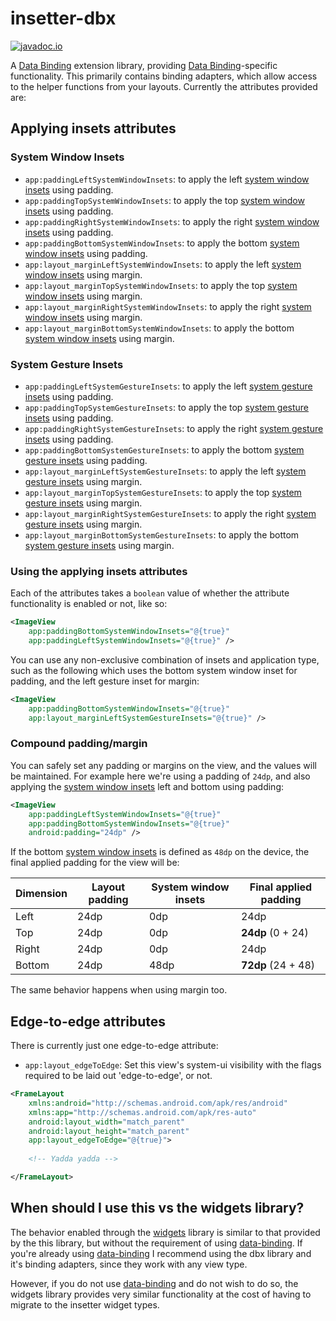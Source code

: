 # insetter-dbx

[![javadoc.io](https://javadoc.io/badge2/dev.chrisbanes/insetter-dbx/javadoc.io.svg)](https://javadoc.io/doc/dev.chrisbanes/insetter-dbx)

A [Data Binding][databinding] extension library, providing [Data Binding][databinding]-specific functionality.
This primarily contains binding adapters, which allow access to the helper functions from your layouts.
Currently the attributes provided are:

## Applying insets attributes

### System Window Insets

 * `app:paddingLeftSystemWindowInsets`: to apply the left [system window insets][swi] using padding.
 * `app:paddingTopSystemWindowInsets`: to apply the top [system window insets][swi] using padding.
 * `app:paddingRightSystemWindowInsets`: to apply the right [system window insets][swi] using padding.
 * `app:paddingBottomSystemWindowInsets`: to apply the bottom [system window insets][swi] using padding.
 * `app:layout_marginLeftSystemWindowInsets`: to apply the left [system window insets][swi] using margin.
 * `app:layout_marginTopSystemWindowInsets`: to apply the top [system window insets][swi] using margin.
 * `app:layout_marginRightSystemWindowInsets`: to apply the right [system window insets][swi] using margin.
 * `app:layout_marginBottomSystemWindowInsets`: to apply the bottom [system window insets][swi] using margin.

### System Gesture Insets

 * `app:paddingLeftSystemGestureInsets`: to apply the left [system gesture insets][sgi] using padding.
 * `app:paddingTopSystemGestureInsets`: to apply the top [system gesture insets][sgi] using padding.
 * `app:paddingRightSystemGestureInsets`: to apply the right [system gesture insets][sgi] using padding.
 * `app:paddingBottomSystemGestureInsets`: to apply the bottom [system gesture insets][sgi] using padding.
 * `app:layout_marginLeftSystemGestureInsets`: to apply the left [system gesture insets][sgi] using margin.
 * `app:layout_marginTopSystemGestureInsets`: to apply the top [system gesture insets][sgi] using margin.
 * `app:layout_marginRightSystemGestureInsets`: to apply the right [system gesture insets][sgi] using margin.
 * `app:layout_marginBottomSystemGestureInsets`: to apply the bottom [system gesture insets][sgi] using margin.
 
### Using the applying insets attributes

Each of the attributes takes a `boolean` value of whether the attribute functionality is enabled or not,
like so:

``` xml
<ImageView
    app:paddingBottomSystemWindowInsets="@{true}"
    app:paddingLeftSystemWindowInsets="@{true}" />
```

You can use any non-exclusive combination of insets and application type, such as the following
which uses the bottom system window inset for padding, and the left gesture inset for margin:

``` xml
<ImageView
    app:paddingBottomSystemWindowInsets="@{true}"
    app:layout_marginLeftSystemGestureInsets="@{true}" />
```

### Compound padding/margin

You can safely set any padding or margins on the view, and the values will be maintained.
For example here we're using a padding of `24dp`, and also applying the
[system window insets][swi] left and bottom using padding:

``` xml
<ImageView
    app:paddingLeftSystemWindowInsets="@{true}"
    app:paddingBottomSystemWindowInsets="@{true}"
    android:padding="24dp" />
```

If the bottom [system window insets][swi] is defined as `48dp` on the device, the final
applied padding for the view will be:

| Dimension     | Layout padding | System window insets | Final applied padding |
| ------------- | -------------- | -------------------- | --------------------- |
| Left          | 24dp           | 0dp                  | 24dp                  |
| Top           | 24dp           | 0dp                  | **24dp** (0 + 24)     |
| Right         | 24dp           | 0dp                  | 24dp                  |
| Bottom        | 24dp           | 48dp                 | **72dp** (24 + 48)    |

The same behavior happens when using margin too.

## Edge-to-edge attributes
There is currently just one edge-to-edge attribute:

 * `app:layout_edgeToEdge`: Set this view's system-ui visibility with the flags required to be laid out 'edge-to-edge', or not.
 
``` xml
<FrameLayout
    xmlns:android="http://schemas.android.com/apk/res/android"
    xmlns:app="http://schemas.android.com/apk/res-auto"
    android:layout_width="match_parent"
    android:layout_height="match_parent"
    app:layout_edgeToEdge="@{true}">
    
    <!-- Yadda yadda -->

</FrameLayout>
```

## When should I use this vs the widgets library?

The behavior enabled through the [widgets](../widgets) library is similar to that provided by 
the this library, but without the requirement of using [data-binding][databinding].
If you're already using [data-binding][databinding] I recommend using the dbx library and it's
binding adapters, since they work with any view type.

However, if you do not use [data-binding][databinding] and do not wish to do so, the widgets library
provides very similar functionality at the cost of having to migrate to the insetter widget types.

 [databinding]: https://developer.android.com/topic/libraries/data-binding
 [cl]: https://developer.android.com/reference/androidx/constraintlayout/widget/ConstraintLayout.html
 [swi]: https://developer.android.com/reference/androidx/core/view/WindowInsetsCompat.html#getSystemWindowInsets()
 [sgi]: https://developer.android.com/reference/androidx/core/view/WindowInsetsCompat.html#getSystemGestureInsets()